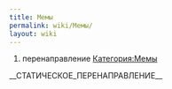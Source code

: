 ```yaml
---
title: Мемы
permalink: wiki/Мемы/
layout: wiki
---
```


1.  перенаправление [Категория:Мемы](Категория:Мемы "wikilink")

\_\_СТАТИЧЕСКОЕ_ПЕРЕНАПРАВЛЕНИЕ\_\_

